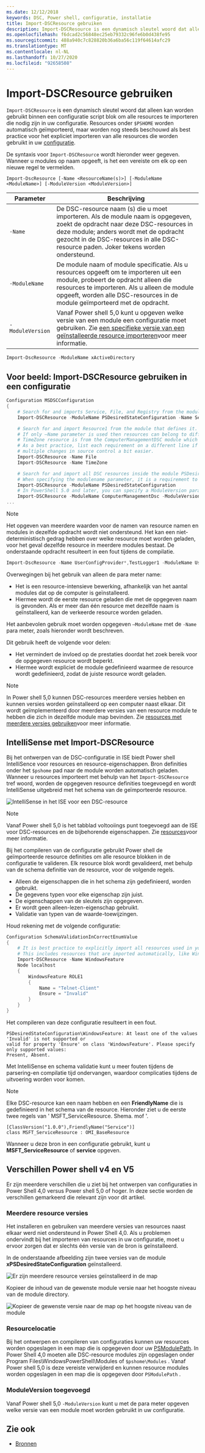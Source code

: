 ```yaml
---
ms.date: 12/12/2018
keywords: DSC, Power shell, configuratie, installatie
title: Import-DSCResource gebruiken
description: Import-DSCResource is een dynamisch sleutel woord dat alleen kan worden gebruikt binnen een configuratie script blok. Het wordt gebruikt voor het importeren van de resource modules die nodig zijn in uw configuratie.
ms.openlocfilehash: f6dcad2c56848ec25eb79332c96fe6b0d438fe95
ms.sourcegitcommit: 488a940c7c828820b36a6ba56c119f64614afc29
ms.translationtype: MT
ms.contentlocale: nl-NL
ms.lasthandoff: 10/27/2020
ms.locfileid: "92658508"
---
```

# <a name="using-import-dscresource"></a>Import-DSCResource gebruiken

`Import-DSCResource` is een dynamisch sleutel woord dat alleen kan worden gebruikt binnen een configuratie script blok om alle resources te importeren die nodig zijn in uw configuratie. Resources onder `$PSHOME` worden automatisch geïmporteerd, maar worden nog steeds beschouwd als best practice voor het expliciet importeren van alle resources die worden gebruikt in uw [configuratie](Configurations.md).

De syntaxis voor `Import-DSCResource` wordt hieronder weer gegeven. Wanneer u modules op naam opgeeft, is het een vereiste om elk op een nieuwe regel te vermelden.

```syntax
Import-DscResource [-Name <ResourceName(s)>] [-ModuleName <ModuleName>] [-ModuleVersion <ModuleVersion>]
```

|    Parameter     |                                                                                                                      Beschrijving                                                                                                                      |
| ---------------- | ----------------------------------------------------------------------------------------------------------------------------------------------------------------------------------------------------------------------------------------------------- |
| `-Name`          | De DSC-resource naam (s) die u moet importeren. Als de module naam is opgegeven, zoekt de opdracht naar deze DSC-resources in deze module; anders wordt met de opdracht gezocht in de DSC-resources in alle DSC-resource paden. Joker tekens worden ondersteund. |
| `-ModuleName`    | De module naam of module specificatie.  Als u resources opgeeft om te importeren uit een module, probeert de opdracht alleen die resources te importeren. Als u alleen de module opgeeft, worden alle DSC-resources in de module geïmporteerd met de opdracht.            |
| `-ModuleVersion` | Vanaf Power shell 5,0 kunt u opgeven welke versie van een module een configuratie moet gebruiken. Zie [een specifieke versie van een geïnstalleerde resource importeren](sxsresource.md)voor meer informatie.                                                    |

```powershell
Import-DscResource -ModuleName xActiveDirectory
```

## <a name="example-use-import-dscresource-within-a-configuration"></a>Voor beeld: Import-DSCResource gebruiken in een configuratie

```powershell
Configuration MSDSCConfiguration
{
    # Search for and imports Service, File, and Registry from the module PSDesiredStateConfiguration.
    Import-DSCResource -ModuleName PSDesiredStateConfiguration -Name Service, File, Registry

    # Search for and import Resource1 from the module that defines it.
    # If only –Name parameter is used then resources can belong to different PowerShell modules as well.
    # TimeZone resource is from the ComputerManagementDSC module which is not installed by default.
    # As a best practice, list each requirement on a different line if possible.  This makes reviewing
    # multiple changes in source control a bit easier.
    Import-DSCResource -Name File
    Import-DSCResource -Name TimeZone

    # Search for and import all DSC resources inside the module PSDesiredStateConfiguration.
    # When specifying the modulename parameter, it is a requirement to list each on a new line.
    Import-DSCResource -ModuleName PSDesiredStateConfiguration
    # In PowerShell 5.0 and later, you can specify a ModuleVersion parameter
    Import-DSCResource -ModuleName ComputerManagementDsc -ModuleVersion 6.0.0.0
...
```

> [!NOTE]
> Het opgeven van meerdere waarden voor de namen van resource namen en modules in dezelfde opdracht wordt niet ondersteund.
> Het kan een niet-deterministisch gedrag hebben over welke resource moet worden geladen, voor het geval dezelfde resource in meerdere modules bestaat. De onderstaande opdracht resulteert in een fout tijdens de compilatie.
>
> ```powershell
> Import-DscResource -Name UserConfigProvider*,TestLogger1 -ModuleName UserConfigProv,PsModuleForTestLogger
> ```

Overwegingen bij het gebruik van alleen de para meter name:

- Het is een resource-intensieve bewerking, afhankelijk van het aantal modules dat op de computer is geïnstalleerd.
- Hiermee wordt de eerste resource geladen die met de opgegeven naam is gevonden. Als er meer dan één resource met dezelfde naam is geïnstalleerd, kan de verkeerde resource worden geladen.

Het aanbevolen gebruik moet worden opgegeven `–ModuleName` met de `-Name` para meter, zoals hieronder wordt beschreven.

Dit gebruik heeft de volgende voor delen:

- Het vermindert de invloed op de prestaties doordat het zoek bereik voor de opgegeven resource wordt beperkt.
- Hiermee wordt expliciet de module gedefinieerd waarmee de resource wordt gedefinieerd, zodat de juiste resource wordt geladen.

> [!NOTE]
> In Power shell 5,0 kunnen DSC-resources meerdere versies hebben en kunnen versies worden geïnstalleerd op een computer naast elkaar. Dit wordt geïmplementeerd door meerdere versies van een resource module te hebben die zich in dezelfde module map bevinden. Zie [resources met meerdere versies gebruiken](sxsresource.md)voor meer informatie.

## <a name="intellisense-with-import-dscresource"></a>IntelliSense met Import-DSCResource

Bij het ontwerpen van de DSC-configuratie in ISE biedt Power shell IntelliSence voor resources en resource-eigenschappen. Bron definities onder het `$pshome` pad naar de module worden automatisch geladen.
Wanneer u resources importeert met behulp van het `Import-DSCResource` tref woord, worden de opgegeven resource definities toegevoegd en wordt IntelliSense uitgebreid met het schema van de geïmporteerde resource.

![IntelliSense in het ISE voor een DSC-resource](media/import-dscresource/resource-intellisense.png)

> [!NOTE]
> Vanaf Power shell 5,0 is het tabblad voltooiings punt toegevoegd aan de ISE voor DSC-resources en de bijbehorende eigenschappen. Zie [resources](../resources/resources.md)voor meer informatie.

Bij het compileren van de configuratie gebruikt Power shell de geïmporteerde resource definities om alle resource blokken in de configuratie te valideren. Elk resource blok wordt gevalideerd, met behulp van de schema definitie van de resource, voor de volgende regels.

- Alleen de eigenschappen die in het schema zijn gedefinieerd, worden gebruikt.
- De gegevens typen voor elke eigenschap zijn juist.
- De eigenschappen van de sleutels zijn opgegeven.
- Er wordt geen alleen-lezen-eigenschap gebruikt.
- Validatie van typen van de waarde-toewijzingen.

Houd rekening met de volgende configuratie:

```powershell
Configuration SchemaValidationInCorrectEnumValue
{
    # It is best practice to explicitly import all resources used in your Configuration.
    # This includes resources that are imported automatically, like WindowsFeature.
    Import-DSCResource -Name WindowsFeature
    Node localhost
    {
        WindowsFeature ROLE1
        {
            Name = "Telnet-Client"
            Ensure = "Invalid"
        }
    }
}
```

Het compileren van deze configuratie resulteert in een fout.

```Output
PSDesiredStateConfiguration\WindowsFeature: At least one of the values 'Invalid' is not supported or
valid for property 'Ensure' on class 'WindowsFeature'. Please specify only supported values:
Present, Absent.
```

Met IntelliSense en schema validatie kunt u meer fouten tijdens de parsering-en compilatie tijd ondervangen, waardoor complicaties tijdens de uitvoering worden voor komen.

> [!NOTE]
> Elke DSC-resource kan een naam hebben en een **FriendlyName** die is gedefinieerd in het schema van de resource. Hieronder ziet u de eerste twee regels van ' MSFT_ServiceResource. Shema. mof '.
>
> ```syntax
> [ClassVersion("1.0.0"),FriendlyName("Service")]
> class MSFT_ServiceResource : OMI_BaseResource
> ```
>
> Wanneer u deze bron in een configuratie gebruikt, kunt u **MSFT_ServiceResource** of **service** opgeven.

## <a name="powershell-v4-and-v5-differences"></a>Verschillen Power shell v4 en V5

Er zijn meerdere verschillen die u ziet bij het ontwerpen van configuraties in Power Shell 4,0 versus Power shell 5,0 of hoger. In deze sectie worden de verschillen gemarkeerd die relevant zijn voor dit artikel.

### <a name="multiple-resource-versions"></a>Meerdere resource versies

Het installeren en gebruiken van meerdere versies van resources naast elkaar werd niet ondersteund in Power Shell 4,0. Als u problemen ondervindt bij het importeren van resources in uw configuratie, moet u ervoor zorgen dat er slechts één versie van de bron is geïnstalleerd.

In de onderstaande afbeelding zijn twee versies van de module **xPSDesiredStateConfiguration** geïnstalleerd.

![Er zijn meerdere resource versies geïnstalleerd in de map](media/import-dscresource/multiple-resource-versions-broken.png)

Kopieer de inhoud van de gewenste module versie naar het hoogste niveau van de module directory.

![Kopieer de gewenste versie naar de map op het hoogste niveau van de module](media/import-dscresource/multiple-resource-versions-fixed.png)

### <a name="resource-location"></a>Resourcelocatie

Bij het ontwerpen en compileren van configuraties kunnen uw resources worden opgeslagen in een map die is opgegeven door uw [PSModulePath](/powershell/scripting/developer/module/modifying-the-psmodulepath-installation-path).
In Power Shell 4,0 moeten alle DSC-resource modules zijn opgeslagen onder Program Files\WindowsPowerShell\Modules of `$pshome\Modules` . Vanaf Power shell 5,0 is deze vereiste verwijderd en kunnen resource modules worden opgeslagen in een map die is opgegeven door `PSModulePath` .

### <a name="moduleversion-added"></a>ModuleVersion toegevoegd

Vanaf Power shell 5,0 `-ModuleVersion` kunt u met de para meter opgeven welke versie van een module moet worden gebruikt in uw configuratie.

## <a name="see-also"></a>Zie ook

- [Bronnen](../resources/resources.md)
